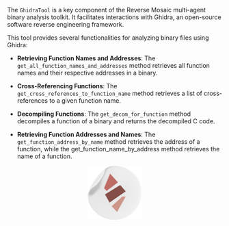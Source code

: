 The ```GhidraTool``` is a key component of the Reverse Mosaic multi-agent binary analysis toolkit. It facilitates interactions with Ghidra, an open-source software reverse engineering framework.

This tool provides several functionalities for analyzing binary files using Ghidra:

- **Retrieving Function Names and Addresses**: The ```get_all_function_names_and_addresses``` method retrieves all function names and their respective addresses in a binary.

- **Cross-Referencing Functions**: The ```get_cross_references_to_function_name``` method retrieves a list of cross-references to a given function name.

- **Decompiling Functions**: The ```get_decom_for_function``` method decompiles a function of a binary and returns the decompiled C code.

- **Retrieving Function Addresses and Names**: The ```get_function_address_by_name``` method retrieves the address of a function, while the get_function_name_by_address method retrieves the name of a function.

<p align="center"> <img margin-right: auto width=25% src="../../../../small-logo.png"> </p>
